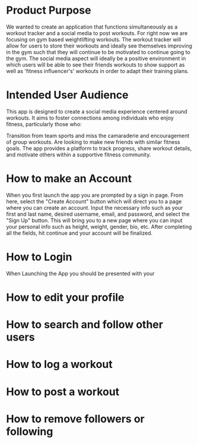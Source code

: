 # Product Purpose 

We wanted to create an application that functions simultaneously as a workout tracker and a social media to post workouts. For right now we are focusing on gym based weightlifting workouts. The workout tracker will allow for users to store their workouts and ideally see themselves improving in the gym such that they will continue to be motivated to continue going to the gym. The social media aspect will ideally be a positive environment in which users will be able to see their friends workouts to show support as well as 'fitness influencer's' workouts in order to adapt their training plans. 

# Intended User Audience

This app is designed to create a social media experience centered around workouts. It aims to foster connections among individuals who enjoy fitness, particularly those who:

Transition from team sports and miss the camaraderie and encouragement of group workouts.
Are looking to make new friends with similar fitness goals.
The app provides a platform to track progress, share workout details, and motivate others within a supportive fitness community.

# How to make an Account

When you first launch the app you are prompted by a sign in page. From here, select the "Create Account" button which will direct you to a page where you can create an account. Input the necessary info such as your first and last name, desired username, email, and password, and select the "Sign Up" button. This will bring you to a new page where you can input your personal info such as height, weight, gender, bio, etc. After completing all the fields, hit continue and your account will be finalized.

# How to Login

When Launching the App you should be presented with your 

# How to edit your profile

# How to search and follow other users

# How to log a workout 

# How to post a workout

# How to remove followers or following
